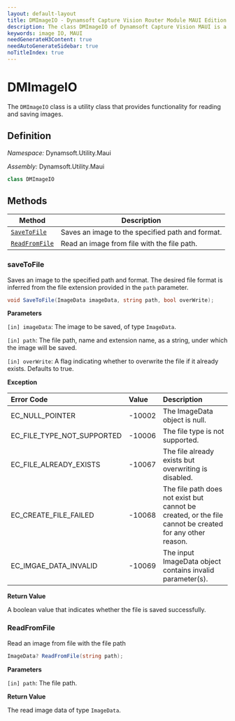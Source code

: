 ```yaml
---
layout: default-layout
title: DMImageIO - Dynamsoft Capture Vision Router Module MAUI Edition API Reference
description: The class DMImageIO of Dynamsoft Capture Vision MAUI is a utility class that provides functionality for reading and saving images.
keywords: image IO, MAUI
needGenerateH3Content: true
needAutoGenerateSidebar: true
noTitleIndex: true
---
```


# DMImageIO

The `DMImageIO` class is a utility class that provides functionality for reading and saving images.

## Definition

*Namespace:* Dynamsoft.Utility.Maui

*Assembly:* Dynamsoft.Utility.Maui

```csharp
class DMImageIO
```

## Methods

| Method | Description |
| ------ | ----------- |
| [`SaveToFile`](#savetofile) | Saves an image to the specified path and format. |
| [`ReadFromFile`](#readfromfile) | Read an image from file with the file path. |

### saveToFile

Saves an image to the specified path and format. The desired file format is inferred from the file extension provided in the `path` parameter.

```csharp
void SaveToFile(ImageData imageData, string path, bool overWrite);
```

**Parameters**

`[in] imageData`: The image to be saved, of type `ImageData`.

`[in] path`: The file path, name and extension name, as a string, under which the image will be saved.

`[in] overWrite`: A flag indicating whether to overwrite the file if it already exists. Defaults to true.

**Exception**

| Error Code | Value | Description |
| :--------- | :---- | :---------- |
| EC_NULL_POINTER | -10002 | The ImageData object is null. |
| EC_FILE_TYPE_NOT_SUPPORTED | -10006 | The file type is not supported. |
| EC_FILE_ALREADY_EXISTS | -10067 | The file already exists but overwriting is disabled. |
| EC_CREATE_FILE_FAILED | -10068 | The file path does not exist but cannot be created, or the file cannot be created for any other reason. |
| EC_IMGAE_DATA_INVALID | -10069 | The input ImageData object contains invalid parameter(s). |

**Return Value**

A boolean value that indicates whether the file is saved successfully.

### ReadFromFile

Read an image from file with the file path

```csharp
ImageData? ReadFromFile(string path);
```

**Parameters**

`[in] path`: The file path.

**Return Value**

The read image data of type `ImageData`.
